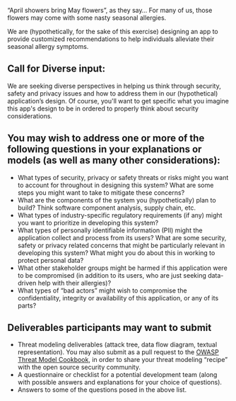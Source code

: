 “April showers bring May flowers”, as they say… For many of us, those flowers may come with some nasty seasonal allergies.

We are (hypothetically, for the sake of this exercise) designing an app to provide customized recommendations to help individuals alleviate their seasonal allergy symptoms. 

## Call for Diverse input:
We are seeking diverse perspectives in helping us think through security, safety and privacy issues and how to address them in our (hypothetical) application’s design. Of course, you'll want to get specific what you imagine this app's design to be in ordered to properly think about security considerations.


## You may wish to address one or more of the following questions in your explanations or models (as well as many other considerations):


* What types of security, privacy or safety threats or risks might you want to account for throughout in designing this system? What are some steps you might want to take to mitigate these concerns?
* What are the components of the system you (hypothetically) plan to build? Think software component analysis, supply chain, etc.
* What types of industry-specific regulatory requirements (if any) might you want to prioritize in developing this system?
* What types of personally identifiable information (PII) might the application collect and process from its users? What are some security, safety or privacy related concerns that might be particularly relevant in developing this system? What might you do about this in working to protect personal data?
* What other stakeholder groups might be harmed if this application were to be compromised (in addition to its users, who are just seeking data-driven help with their allergies)?
* What types of “bad actors” might wish to compromise the confidentiality, integrity or availability of this application, or any of its parts?



## Deliverables participants may want to submit

* Threat modeling deliverables (attack tree, data flow diagram, textual representation). You may also submit as a pull request to the [OWASP Threat Model Cookbook](https://github.com/OWASP/threat-model-cookbook), in order to share your threat modeling “recipe” with the open source security community.
* A questionnaire or checklist for a potential development team (along with possible answers and explanations for your choice of questions).
* Answers to some of the questions posed in the above list.



